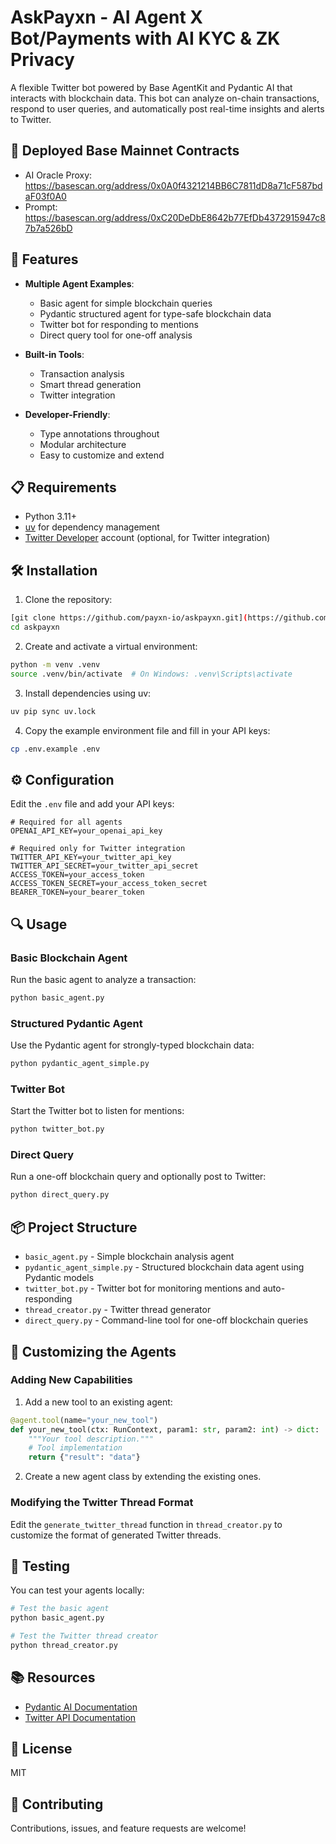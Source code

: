 # AskPayxn - AI Agent X Bot/Payments with AI KYC & ZK Privacy

A flexible Twitter bot powered by Base AgentKit and Pydantic AI that interacts with blockchain data. This bot can analyze on-chain transactions, respond to user queries, and automatically post real-time insights and alerts to Twitter.

## 🚀 Deployed Base Mainnet Contracts
- AI Oracle Proxy: https://basescan.org/address/0x0A0f4321214BB6C7811dD8a71cF587bdaF03f0A0
- Prompt: https://basescan.org/address/0xC20DeDbE8642b77EfDb4372915947c87b7a526bD


## 🚀 Features

- **Multiple Agent Examples**:
  - Basic agent for simple blockchain queries
  - Pydantic structured agent for type-safe blockchain data
  - Twitter bot for responding to mentions
  - Direct query tool for one-off analysis

- **Built-in Tools**:
  - Transaction analysis
  - Smart thread generation
  - Twitter integration

- **Developer-Friendly**:
  - Type annotations throughout
  - Modular architecture
  - Easy to customize and extend

## 📋 Requirements

- Python 3.11+
- [uv](https://github.com/astral-sh/uv) for dependency management
- [Twitter Developer](https://developer.twitter.com/) account (optional, for Twitter integration)

## 🛠️ Installation

1. Clone the repository:
```bash
[git clone https://github.com/payxn-io/askpayxn.git](https://github.com/payxn-io/askpayxn)
cd askpayxn
```

2. Create and activate a virtual environment:
```bash
python -m venv .venv
source .venv/bin/activate  # On Windows: .venv\Scripts\activate
```

3. Install dependencies using uv:
```bash
uv pip sync uv.lock
```

4. Copy the example environment file and fill in your API keys:
```bash
cp .env.example .env
```

## ⚙️ Configuration

Edit the `.env` file and add your API keys:

```
# Required for all agents
OPENAI_API_KEY=your_openai_api_key

# Required only for Twitter integration
TWITTER_API_KEY=your_twitter_api_key
TWITTER_API_SECRET=your_twitter_api_secret
ACCESS_TOKEN=your_access_token
ACCESS_TOKEN_SECRET=your_access_token_secret
BEARER_TOKEN=your_bearer_token
```

## 🔍 Usage

### Basic Blockchain Agent

Run the basic agent to analyze a transaction:

```bash
python basic_agent.py
```

### Structured Pydantic Agent

Use the Pydantic agent for strongly-typed blockchain data:

```bash
python pydantic_agent_simple.py
```

### Twitter Bot

Start the Twitter bot to listen for mentions:

```bash
python twitter_bot.py
```

### Direct Query

Run a one-off blockchain query and optionally post to Twitter:

```bash
python direct_query.py
```

## 📦 Project Structure

- `basic_agent.py` - Simple blockchain analysis agent
- `pydantic_agent_simple.py` - Structured blockchain data agent using Pydantic models
- `twitter_bot.py` - Twitter bot for monitoring mentions and auto-responding
- `thread_creator.py` - Twitter thread generator
- `direct_query.py` - Command-line tool for one-off blockchain queries

## 🧩 Customizing the Agents

### Adding New Capabilities

1. Add a new tool to an existing agent:

```python
@agent.tool(name="your_new_tool")
def your_new_tool(ctx: RunContext, param1: str, param2: int) -> dict:
    """Your tool description."""
    # Tool implementation
    return {"result": "data"}
```

2. Create a new agent class by extending the existing ones.

### Modifying the Twitter Thread Format

Edit the `generate_twitter_thread` function in `thread_creator.py` to customize the format of generated Twitter threads.

## 🧪 Testing

You can test your agents locally:

```bash
# Test the basic agent
python basic_agent.py

# Test the Twitter thread creator
python thread_creator.py
```

## 📚 Resources

- [Pydantic AI Documentation](https://ai.pydantic.dev/)
- [Twitter API Documentation](https://developer.twitter.com/en/docs/twitter-api)

## 📝 License

MIT

## 🤝 Contributing

Contributions, issues, and feature requests are welcome!
